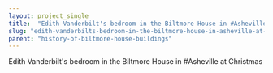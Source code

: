 ```yaml
---
layout: project_single
title:  "Edith Vanderbilt's bedroom in the Biltmore House in #Asheville at Christmas"
slug: "edith-vanderbilts-bedroom-in-the-biltmore-house-in-asheville-at-christmas"
parent: "history-of-biltmore-house-buildings"
---
```

Edith Vanderbilt's bedroom in the Biltmore House in #Asheville at Christmas